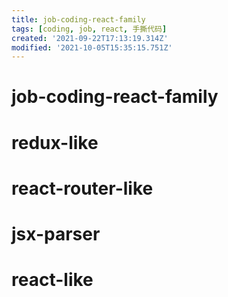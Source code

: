 ```yaml
---
title: job-coding-react-family
tags: [coding, job, react, 手撕代码]
created: '2021-09-22T17:13:19.314Z'
modified: '2021-10-05T15:35:15.751Z'
---
```


# job-coding-react-family

# redux-like

# react-router-like

# jsx-parser

# react-like
